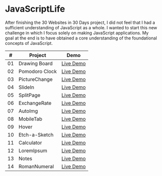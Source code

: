 # JavaScriptLife

After finishing the 30 Websites in 30 Days project, I did not feel that I had a sufficient understanding of JavaScript as a whole. I wanted to start this new challenge in which I focus solely on making JavaScript applications. My goal at the end is to have obtained a core understanding of the foundational concepts of JavaScript.

|  #  | Project                                                                                                                                 | Demo                                               |
| :-: | --------------------------------------------------------------------------------------------------------------------------------------- | -------------------------------------------------------- |
| 01  | Drawing Board | <a href="https://cwang1996.github.io/Canvas/">Live Demo</a> |
| 02  | Pomodoro Clock | <a href="https://cwang1996.github.io/PomoClock/">Live Demo</a> |
| 03  | PictureChange | <a href="https://cwang1996.github.io/PictureChange/">Live Demo</a> |
| 04  | SlideIn | <a href="https://cwang1996.github.io/SlideIn/">Live Demo</a> |
| 05  | SplitPage | <a href="https://cwang1996.github.io/SplitPage/">Live Demo</a> |
| 06  | ExchangeRate | <a href="https://cwang1996.github.io/ExchangeRate/">Live Demo</a> |
| 07  | AutoImg | <a href="https://cwang1996.github.io/AutoImg/">Live Demo</a> |
| 08  | MobileTab | <a href="https://cwang1996.github.io/MobileTab/">Live Demo</a> |
| 09  | Hover | <a href="https://cwang1996.github.io/Hover/">Live Demo</a> |
| 10  | Etch-a-Sketch | <a href="https://cwang1996.github.io/Etch/">Live Demo</a> |
| 11  | Calculator | <a href="https://cwang1996.github.io/Calculator2/">Live Demo</a> |
| 12  | LoremIpsum | <a href="https://cwang1996.github.io/LoremIpsum/">Live Demo</a> |
| 13  | Notes | <a href="https://cwang1996.github.io/Notes/">Live Demo</a> |
| 14  | RomanNumeral | <a href="https://cwang1996.github.io/RomanNumeral/">Live Demo</a> |







